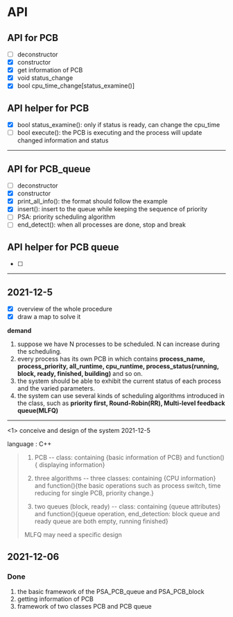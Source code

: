 

# API

## API for PCB

- [ ] deconstructor
- [x] constructor
- [x] get information of PCB
- [x] void status_change
- [x] bool cpu_time_change[status_examine()]

## API helper for PCB

- [x] bool status_examine(): only if status is ready, can change the cpu_time
- [ ] bool execute(): the PCB is executing and the process will update changed information and status

***

## API for PCB_queue

- [ ] deconstructor
- [x] constructor
- [x] print_all_info(): the format should follow the example
- [x] insert(): insert to the queue while keeping the sequence of priority
- [ ] PSA: priority scheduling algorithm
- [ ] end_detect(): when all processes are done, stop and break

## API helper for PCB queue

- [ ] 

***





## 2021-12-5

- [x] overview of the whole procedure
- [x] draw a map to solve it

**demand**

1. suppose we have N processes to be scheduled. N can increase during the scheduling. 
2. every process has its own PCB in which contains **process_name, process_priority, all_runtime, cpu_runtime, process_status(running, block, ready, finished, building)**  and so on.
3. the system should be able to exhibit the current status of each process and the varied parameters.
4. the  system can use several kinds of scheduling algorithms introduced in the class, such as **priority first, Round-Robin(RR), Multi-level feedback queue(MLFQ)**

***

<1> conceive and design of the system 2021-12-5

language : C++

> 1. PCB -- class: containing {basic information of PCB} and function(){ displaying information}
>
> 2. three algorithms -- three classes: containing {CPU information} and  function(){the basic operations such as process switch, time reducing for single PCB, priority change.}
> 3. two queues (block, ready) -- class: containing {queue attributes} and function(){queue operation, end_detection: block queue and ready queue are both empty, running finished}
>
> MLFQ may need a specific design

## 2021-12-06

###  Done

1. the basic framework of the PSA_PCB_queue and PSA_PCB_block
2. getting information of PCB
3. framework of two classes PCB and PCB queue
